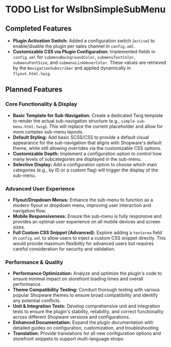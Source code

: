 # TODO List for WslbnSimpleSubMenu

## Completed Features

*   **Plugin Activation Switch:** Added a configuration switch (`active`) to enable/disable the plugin per sales channel in `config.xml`.
*   **Customizable CSS via Plugin Configuration:** Implemented fields in `config.xml` for `submenuBackgroundColor`, `submenuTextColor`, `submenuFontSize`, and `submenuLinkHoverColor`. These values are retrieved by the `NavigationSubscriber` and applied dynamically in `flyout.html.twig`.

## Planned Features

### Core Functionality & Display

*   **Basic Template for Sub-Navigation:** Create a dedicated Twig template to render the actual sub-navigation structure (e.g., `simple-sub-menu.html.twig`). This will replace the current placeholder and allow for more complex sub-menu layouts.
*   **Default Styling:** Add basic SCSS/CSS to provide a default visual appearance for the sub-navigation that aligns with Shopware's default theme, while still allowing overrides via the customizable CSS options.
*   **Customizable Depth:** Implement a configuration option to control how many levels of subcategories are displayed in the sub-menu.
*   **Selective Display:** Add a configuration option to choose which main categories (e.g., by ID or a custom flag) will trigger the display of the sub-menu.

### Advanced User Experience

*   **Flyout/Dropdown Menus:** Enhance the sub-menu to function as a modern flyout or dropdown menu, improving user interaction and navigation flow.
*   **Mobile Responsiveness:** Ensure the sub-menu is fully responsive and provides an optimal user experience on all mobile devices and screen sizes.
*   **Full Custom CSS Snippet (Advanced):** Explore adding a `textarea` field in `config.xml` to allow users to inject a custom CSS snippet directly. This would provide maximum flexibility for advanced users but requires careful consideration for security and validation.

### Performance & Quality

*   **Performance Optimization:** Analyze and optimize the plugin's code to ensure minimal impact on storefront loading times and overall performance.
*   **Theme Compatibility Testing:** Conduct thorough testing with various popular Shopware themes to ensure broad compatibility and identify any potential conflicts.
*   **Unit & Integration Tests:** Develop comprehensive unit and integration tests to ensure the plugin's stability, reliability, and correct functionality across different Shopware versions and configurations.
*   **Enhanced Documentation:** Expand the plugin documentation with detailed guides on configuration, customization, and troubleshooting.
*   **Translation:** Provide translations for all new configuration options and storefront snippets to support multi-language shops.